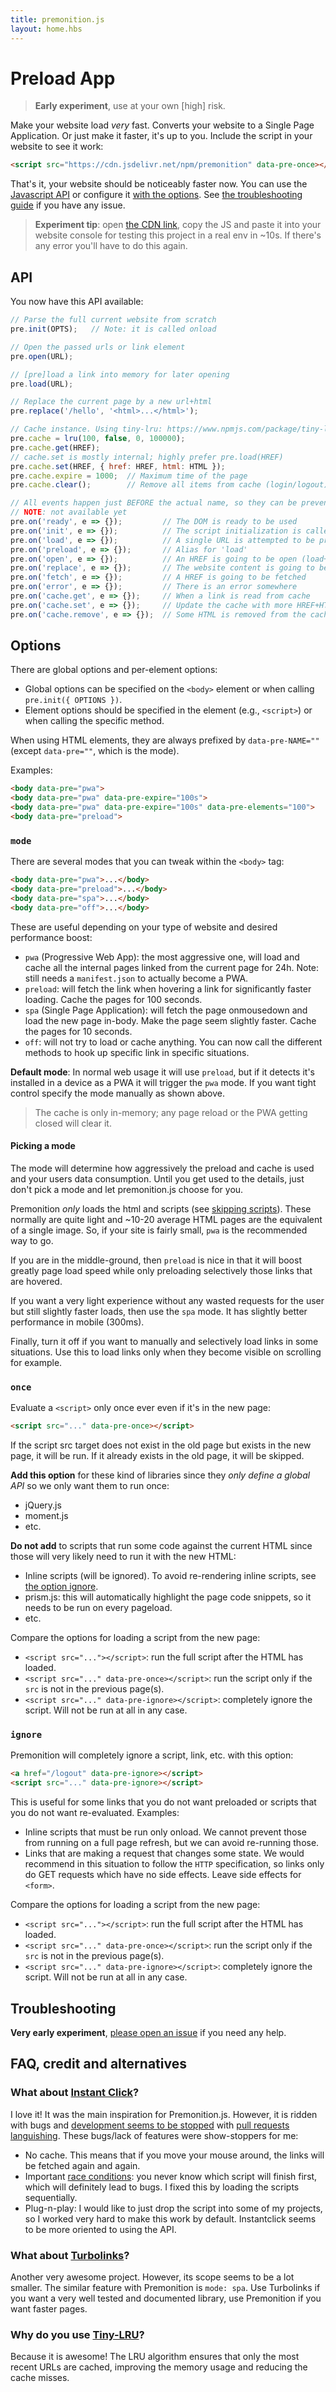 ```yaml
---
title: premonition.js
layout: home.hbs
---
```


# Preload App

> **Early experiment**, use at your own [high] risk.

Make your website load *very* fast. Converts your website to a Single Page Application. Or just make it faster, it's up to you. Include the script in your website to see it work:

```html
<script src="https://cdn.jsdelivr.net/npm/premonition" data-pre-once></script>
```

That's it, your website should be noticeably faster now. You can use the [Javascript API](#api) or configure it [with the options](#options). See [the troubleshooting guide](#troubleshooting) if you have any issue.

> **Experiment tip**: open [the CDN link](https://cdn.jsdelivr.net/npm/premonition), copy the JS and paste it into your website console for testing this project in a real env in ~10s. If there's any error you'll have to do this again.



## API

You now have this API available:

```js
// Parse the full current website from scratch
pre.init(OPTS);   // Note: it is called onload

// Open the passed urls or link element
pre.open(URL);

// [pre]load a link into memory for later opening
pre.load(URL);

// Replace the current page by a new url+html
pre.replace('/hello', '<html>...</html>');

// Cache instance. Using tiny-lru: https://www.npmjs.com/package/tiny-lru
pre.cache = lru(100, false, 0, 100000);
pre.cache.get(HREF);
// cache.set is mostly internal; highly prefer pre.load(HREF)
pre.cache.set(HREF, { href: HREF, html: HTML });
pre.cache.expire = 1000;  // Maximum time of the page
pre.cache.clear();        // Remove all items from cache (login/logout)

// All events happen just BEFORE the actual name, so they can be prevented
// NOTE: not available yet
pre.on('ready', e => {});         // The DOM is ready to be used
pre.on('init', e => {});          // The script initialization is called
pre.on('load', e => {});          // A single URL is attempted to be preloaded
pre.on('preload', e => {});       // Alias for 'load'
pre.on('open', e => {});          // An HREF is going to be open (load+replace)
pre.on('replace', e => {});       // The website content is going to be updated
pre.on('fetch', e => {});         // A HREF is going to be fetched
pre.on('error', e => {});         // There is an error somewhere
pre.on('cache.get', e => {});     // When a link is read from cache
pre.on('cache.set', e => {});     // Update the cache with more HREF+HTML
pre.on('cache.remove', e => {});  // Some HTML is removed from the cache
```



## Options

There are global options and per-element options:

- Global options can be specified on the `<body>` element or when calling `pre.init({ OPTIONS })`.
- Element options should be specified in the element (e.g., `<script>`) or when calling the specific method.

When using HTML elements, they are always prefixed by `data-pre-NAME=""` (except `data-pre=""`, which is the mode).

Examples:

```html
<body data-pre="pwa">
<body data-pre="pwa" data-pre-expire="100s">
<body data-pre="pwa" data-pre-expire="100s" data-pre-elements="100">
<body data-pre="preload">
```



### `mode`

There are several modes that you can tweak within the `<body>` tag:

```html
<body data-pre="pwa">...</body>
<body data-pre="preload">...</body>
<body data-pre="spa">...</body>
<body data-pre="off">...</body>
```

These are useful depending on your type of website and desired performance boost:

- `pwa` (Progressive Web App): the most aggressive one, will load and cache all the internal pages linked from the current page for 24h. Note: still needs a `manifest.json` to actually become a PWA.
- `preload`: will fetch the link when hovering a link for significantly faster loading. Cache the pages for 100 seconds.
- `spa` (Single Page Application): will fetch the page onmousedown and load the new page in-body. Make the page seem slightly faster. Cache the pages for 10 seconds.
- `off`: will not try to load or cache anything. You can now call the different methods to hook up specific link in specific situations.

**Default mode**: In normal web usage it will use `preload`, but if it detects it's installed in a device as a PWA it will trigger the `pwa` mode. If you want tight control specify the mode manually as shown above.

> The cache is only in-memory; any page reload or the PWA getting closed will clear it.

#### Picking a mode

The mode will determine how aggressively the preload and cache is used and your users data consumption. Until you get used to the details, just don't pick a mode and let premonition.js choose for you.

Premonition *only* loads the html and scripts (see [skipping scripts](#load-once)). These normally are quite light and ~10-20 average HTML pages are the equivalent of a single image. So, if your site is fairly small, `pwa` is the recommended way to go.

If you are in the middle-ground, then `preload` is nice in that it will boost greatly page load speed while only preloading selectively those links that are hovered.

If you want a very light experience without any wasted requests for the user but still slightly faster loads, then use the `spa` mode. It has slightly better performance in mobile (300ms).

Finally, turn it off if you want to manually and selectively load links in some situations. Use this to load links only when they become visible on scrolling for example.



### `once`

Evaluate a `<script>` only once ever even if it's in the new page:

```html
<script src="..." data-pre-once></script>
```

If the script src target does not exist in the old page but exists in the new page, it will be run. If it already exists in the old page, it will be skipped.

**Add this option** for these kind of libraries since they *only define a global API* so we only want them to run once:
- jQuery.js
- moment.js
- etc.

**Do not add** to scripts that run some code against the current HTML since those will very likely need to run it with the new HTML:
- Inline scripts (will be ignored). To avoid re-rendering inline scripts, see [the option ignore](#ignore).
- prism.js: this will automatically highlight the page code snippets, so it needs to be run on every pageload.
- etc.

Compare the options for loading a script from the new page:

- `<script src="..."></script>`: run the full script after the HTML has loaded.
- `<script src="..." data-pre-once></script>`: run the script only if the `src` is not in the previous page(s).
- `<script src="..." data-pre-ignore></script>`: completely ignore the script. Will not be run at all in any case.



### `ignore`

Premonition will completely ignore a script, link, etc. with this option:

```html
<a href="/logout" data-pre-ignore></script>
<script src="..." data-pre-ignore></script>
```

This is useful for some links that you do not want preloaded or scripts that you do not want re-evaluated. Examples:

- Inline scripts that must be run only onload. We cannot prevent those from running on a full page refresh, but we can avoid re-running those.
- Links that are making a request that changes some state. We would recommend in this situation to follow the `HTTP` specification, so links only do GET requests which have no side effects. Leave side effects for `<form>`.

Compare the options for loading a script from the new page:

- `<script src="..."></script>`: run the full script after the HTML has loaded.
- `<script src="..." data-pre-once></script>`: run the script only if the `src` is not in the previous page(s).
- `<script src="..." data-pre-ignore></script>`: completely ignore the script. Will not be run at all in any case.



## Troubleshooting

**Very early experiment**, [please open an issue](https://github.com/franciscop/premonition) if you need any help.



## FAQ, credit and alternatives

### What about [Instant Click](http://instantclick.io/)?

I love it! It was the main inspiration for Premonition.js. However, it is ridden with bugs and [development seems to be stopped](https://github.com/dieulot/instantclick/) with [pull requests languishing](https://github.com/dieulot/instantclick/pulls). These bugs/lack of features were show-stoppers for me:

- No cache. This means that if you move your mouse around, the links will be fetched again and again.
- Important [race conditions](https://github.com/dieulot/instantclick/pull/85): you never know which script will finish first, which will definitely lead to bugs. I fixed this by loading the scripts sequentially.
- Plug-n-play: I would like to just drop the script into some of my projects, so I worked very hard to make this work by default. Instantclick seems to be more oriented to using the API.


### What about [Turbolinks](https://github.com/turbolinks/turbolinks)?

Another very awesome project. However, its scope seems to be a lot smaller. The similar feature with Premonition is `mode: spa`. Use Turbolinks if you want a very well tested and documented library, use Premonition if you want faster pages.


### Why do you use [Tiny-LRU](https://github.com/avoidwork/tiny-lru)?

Because it is awesome! The LRU algorithm ensures that only the most recent URLs are cached, improving the memory usage and reducing the cache misses.
